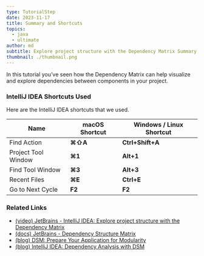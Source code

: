 ```yaml
---
type: TutorialStep
date: 2023-11-17
title: Summary and Shortcuts
topics:
  - java
  - ultimate
author: md
subtitle: Explore project structure with the Dependency Matrix Summary
thumbnail: ./thumbnail.png
---
```


In this tutorial you’ve seen how the Dependency Matrix can help visualize and explore dependencies between components in
your project.

### IntelliJ IDEA Shortcuts Used

Here are the IntelliJ IDEA shortcuts that we used.

| Name                | macOS Shortcut | Windows / Linux Shortcut |
| ------------------- | -------------- | ------------------------ |
| Find Action         | **⌘⇧A**        | **Ctrl+Shift+A**         |
| Project Tool Window | **⌘1**         | **Alt+1**                |
| Find Tool Window    | **⌘3**         | **Alt+3**                |
| Recent Files        | **⌘E**         | **Ctrl+E**               |
| Go to Next Cycle    | **F2**         | **F2**                   |

### Related Links

- [(video) JetBrains - IntelliJ IDEA: Explore project structure with the Dependency Matrix](https://youtu.be/moi49_V_4g0)
- [(docs) JetBrains - Dependency Structure Matrix](https://www.jetbrains.com/help/idea/dsm-analysis.html)
- [(blog) DSM: Prepare Your Application for Modularity](https://blog.jetbrains.com/idea/2020/01/dsm-prepare-your-application-for-modularity/)
- [(blog) IntelliJ IDEA: Dependency Analysis with DSM](https://blog.jetbrains.com/idea/2008/01/intellij-idea-dependency-analysis-with-dsm/)
